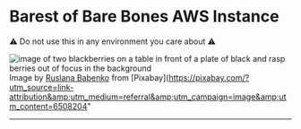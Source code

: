 # Barest of Bare Bones AWS Instance

⚠️ Do not use this in any environment you care about ⚠️

![image of two blackberries on a table in front of a plate of black and rasp berries out of focus in the background](https://github.com/erindatkinson/terraform-aws-barebones/blob/main/assets/blackberries-6508204_1920.jpg)
Image by [Ruslana Babenko](https://pixabay.com/users/ruslanababenko-4806232/?utm_source=link-attribution&amp;utm_medium=referral&amp;utm_campaign=image&amp;utm_content=6508204) from [Pixabay](https://pixabay.com/?utm_source=link-attribution&amp;utm_medium=referral&amp;utm_campaign=image&amp;utm_content=6508204"

---

